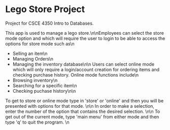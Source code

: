 # Lego Store Project
Project for CSCE 4350 Intro to Databases. 

This app is used to manage a lego store.\n\nEmployees can select the store mode option and which will require
the user to login to be able to access the options for store mode such as\n
   - Selling an item\n
   - Managing Orders\n
   - Managing the inventory database\n\n
Users can select online mode which will only require a login/account creation for ordering items 
and checking purchase history. Online mode functions include\n
   - Browsing inventory\n
   - Searching for a specific item\n
   - Checking puchase history\n\n

To get to store or online mode type in 'store' or 'online' and then you will be presented with options for that mode. \n\n
In order to make a selection, enter the number of the option that contains the desired selection. \n\n
To get out of the current mode, type 'main menu' from either mode and then type 'q' to quit the program. \n
